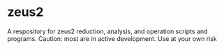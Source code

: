 zeus2
=====
A respository for zeus2 reduction, analysis, and operation scripts and programs.
Caution: most are in active development. Use at your own risk
